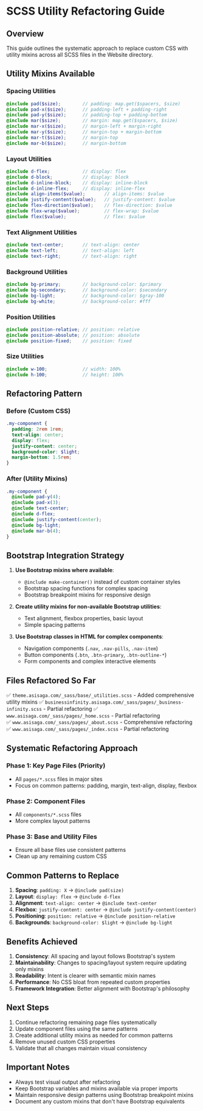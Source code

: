 # SCSS Utility Refactoring Guide

## Overview
This guide outlines the systematic approach to replace custom CSS with utility mixins across all SCSS files in the Website directory.

## Utility Mixins Available

### Spacing Utilities
```scss
@include pad($size);        // padding: map.get($spacers, $size)
@include pad-x($size);      // padding-left + padding-right
@include pad-y($size);      // padding-top + padding-bottom
@include mar($size);        // margin: map.get($spacers, $size)
@include mar-x($size);      // margin-left + margin-right
@include mar-y($size);      // margin-top + margin-bottom
@include mar-t($size);      // margin-top
@include mar-b($size);      // margin-bottom
```

### Layout Utilities
```scss
@include d-flex;            // display: flex
@include d-block;           // display: block
@include d-inline-block;    // display: inline-block
@include d-inline-flex;     // display: inline-flex
@include align-items($value);       // align-items: $value
@include justify-content($value);   // justify-content: $value
@include flex-direction($value);    // flex-direction: $value
@include flex-wrap($value);         // flex-wrap: $value
@include flex($value);              // flex: $value
```

### Text Alignment Utilities
```scss
@include text-center;       // text-align: center
@include text-left;         // text-align: left
@include text-right;        // text-align: right
```

### Background Utilities
```scss
@include bg-primary;        // background-color: $primary
@include bg-secondary;      // background-color: $secondary
@include bg-light;          // background-color: $gray-100
@include bg-white;          // background-color: #fff
```

### Position Utilities
```scss
@include position-relative; // position: relative
@include position-absolute; // position: absolute
@include position-fixed;    // position: fixed
```

### Size Utilities
```scss
@include w-100;             // width: 100%
@include h-100;             // height: 100%
```

## Refactoring Pattern

### Before (Custom CSS)
```scss
.my-component {
  padding: 2rem 1rem;
  text-align: center;
  display: flex;
  justify-content: center;
  background-color: $light;
  margin-bottom: 1.5rem;
}
```

### After (Utility Mixins)
```scss
.my-component {
  @include pad-y(4);
  @include pad-x(3);
  @include text-center;
  @include d-flex;
  @include justify-content(center);
  @include bg-light;
  @include mar-b(4);
}
```

## Bootstrap Integration Strategy

1. **Use Bootstrap mixins where available**:
   - `@include make-container()` instead of custom container styles
   - Bootstrap spacing functions for complex spacing
   - Bootstrap breakpoint mixins for responsive design

2. **Create utility mixins for non-available Bootstrap utilities**:
   - Text alignment, flexbox properties, basic layout
   - Simple spacing patterns

3. **Use Bootstrap classes in HTML for complex components**:
   - Navigation components (`.nav`, `.nav-pills`, `.nav-item`)
   - Button components (`.btn`, `.btn-primary`, `.btn-outline-*`)
   - Form components and complex interactive elements

## Files Refactored So Far

✅ `theme.asisaga.com/_sass/base/_utilities.scss` - Added comprehensive utility mixins
✅ `businessinfinity.asisaga.com/_sass/pages/_business-infinity.scss` - Partial refactoring
✅ `www.asisaga.com/_sass/pages/_home.scss` - Partial refactoring  
✅ `www.asisaga.com/_sass/pages/_about.scss` - Comprehensive refactoring
✅ `www.asisaga.com/_sass/pages/_index.scss` - Partial refactoring

## Systematic Refactoring Approach

### Phase 1: Key Page Files (Priority)
- All `pages/*.scss` files in major sites
- Focus on common patterns: padding, margin, text-align, display, flexbox

### Phase 2: Component Files
- All `components/*.scss` files
- More complex layout patterns

### Phase 3: Base and Utility Files
- Ensure all base files use consistent patterns
- Clean up any remaining custom CSS

## Common Patterns to Replace

1. **Spacing**: `padding: X` → `@include pad(size)`
2. **Layout**: `display: flex` → `@include d-flex`
3. **Alignment**: `text-align: center` → `@include text-center`
4. **Flexbox**: `justify-content: center` → `@include justify-content(center)`
5. **Positioning**: `position: relative` → `@include position-relative`
6. **Backgrounds**: `background-color: $light` → `@include bg-light`

## Benefits Achieved

1. **Consistency**: All spacing and layout follows Bootstrap's system
2. **Maintainability**: Changes to spacing/layout system require updating only mixins
3. **Readability**: Intent is clearer with semantic mixin names
4. **Performance**: No CSS bloat from repeated custom properties
5. **Framework Integration**: Better alignment with Bootstrap's philosophy

## Next Steps

1. Continue refactoring remaining page files systematically
2. Update component files using the same patterns
3. Create additional utility mixins as needed for common patterns
4. Remove unused custom CSS properties
5. Validate that all changes maintain visual consistency

## Important Notes

- Always test visual output after refactoring
- Keep Bootstrap variables and mixins available via proper imports
- Maintain responsive design patterns using Bootstrap breakpoint mixins
- Document any custom mixins that don't have Bootstrap equivalents
